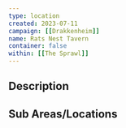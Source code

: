 ```yaml
---
type: location
created: 2023-07-11
campaign: [[Drakkenheim]]
name: Rats Nest Tavern
container: false
within: [[The Sprawl]]
---
```


## Description


## Sub Areas/Locations

<!-- QueryToSerialize: LIST FROM "TTRPG/Drakkenheim/Locations" WHERE within = "Rats Nest Tavern" -->


